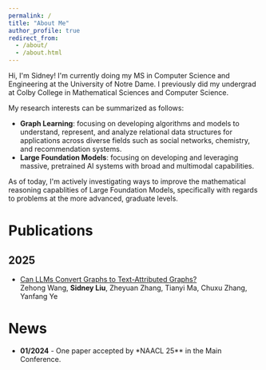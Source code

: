 ```yaml
---
permalink: /
title: "About Me"
author_profile: true
redirect_from:
  - /about/
  - /about.html
---
```


Hi, I'm Sidney! I'm currently doing my MS in Computer Science and Engineering at the University of Notre Dame. I previously did my undergrad at Colby College in Mathematical Sciences and Computer Science.

My research interests can be summarized as follows:

- **Graph Learning**: focusing on developing algorithms and models to understand, represent, and analyze relational data structures for applications across diverse fields such as social networks, chemistry, and recommendation systems.
- **Large Foundation Models**: focusing on developing and leveraging massive, pretrained AI systems with broad and multimodal capabilities.

As of today, I'm actively investigating ways to improve the mathematical reasoning capablities of Large Foundation Models, specifically with regards to problems at the more advanced, graduate levels.

# Publications

## 2025

- [Can LLMs Convert Graphs to Text-Attributed Graphs?](https://arxiv.org/abs/2412.10136)  
  Zehong Wang, **Sidney Liu**, Zheyuan Zhang, Tianyi Ma, Chuxu Zhang, Yanfang Ye

# News

- **01/2024** - One paper accepted by \*NAACL 25\*\* in the Main Conference.
